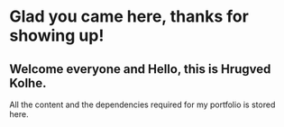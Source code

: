 # Glad you came here, thanks for showing up!

## Welcome everyone and Hello, this is Hrugved Kolhe.



All the content and the dependencies required for my portfolio is stored here.
